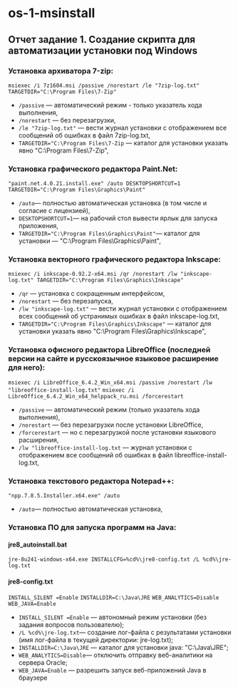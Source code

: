 # os-1-msinstall
## Отчет задание 1. Создание скрипта для автоматизации установки под Windows

### Установка архиватора 7-zip:
`msiexec /i 7z1604.msi /passive /norestart /le "7zip-log.txt" TARGETDIR="C:\Program Files\7-Zip"`

 - `/passive` — автоматический режим - только указатель хода выполнения,
 - `/norestart` — без перезагрузки,
 - `/le "7zip-log.txt"` — вести журнал установки с отображением все сообщений об ошибках в файл 7zip-log.txt,
 - `TARGETDIR="C:\Program Files\7-Zip` — каталог для установки указать явно "C:\Program Files\7-Zip",
  
### Установка графического редактора Paint.Net:
`"paint.net.4.0.21.install.exe" /auto DESKTOPSHORTCUT=1 TARGETDIR="C:\Program Files\Graphics\Paint"`

 - `/auto`— полностью автоматическая установка (в том числе и согласие с лицензией),
 - `DESKTOPSHORTCUT=1`— на рабочий стол вывести ярлык для запуска приложения,
 - `TARGETDIR="C:\Program Files\Graphics\Paint"`— каталог для установки — "C:\Program Files\Graphics\Paint",
  
### Установка векторного графического редактора Inkscape:
`msiexec /i inkscape-0.92.2-x64.msi /qr /norestart /lw "inkscape-log.txt" TARGETDIR="C:\Program Files\Graphics\Inkscape"`

 - `/qr` — установка с сокращенным интерфейсом,
 - `/norestart` — без перезапуска,
 - `/lw "inkscape-log.txt"` — вести журнал установки с отображением всех сообщений об устранимых ошибках в файл inkscape-log.txt,
 - `TARGETDIR="C:\Program Files\Graphics\Inkscape"` — каталог для установки указать явно "C:\Program Files\Graphics\Inkscape",
 
### Установка офисного редактора LibreOffice (последней версии на сайте и русскоязычное языковое расширение для него):
`msiexec /i LibreOffice_6.4.2_Win_x64.msi /passive /norestart /lw "libreoffice-install-log.txt"`
`msiexec /i LibreOffice_6.4.2_Win_x64_helppack_ru.msi /forcerestart`
  
 - `/passive` — автоматический режим (только указатель хода выполнения),
 - `/norestart` — без перезагрузки после установки LibreOffice, 
 - `/forcerestart` — но с перезагрузкой после установки языкового расширения,
 - `/lw "libreoffice-install-log.txt` — журнал установки с отображением все сообщений об ошибках в файл libreoffice-install-log.txt,
  
### Установка текстового редактора Notepad++:
`"npp.7.8.5.Installer.x64.exe" /auto`

 - `/auto`— полностью автоматическая установка,
   

### Установка ПО для запуска программ на Java:
#### jre8_autoinstall.bat
`jre-8u241-windows-x64.exe INSTALLCFG=%cd%\jre8-config.txt /L %cd%\jre-log.txt`

#### jre8-config.txt
`INSTALL_SILENT =Enable`
`INSTALLDIR=C:\Java\JRE`
`WEB_ANALYTICS=Disable`  
`WEB_JAVA=Enable`
 
 - `INSTALL_SILENT =Enable` — автономный режим установки (без задания вопросов пользователю);
 - `/L %cd%\jre-log.txt`— создание лог-файла с результатами установки (имя лог-файла в текущей директории: jre-log.txt);
 - `INSTALLDIR=C:\Java\JRE` — каталог для установки java: "C:\Java\JRE";
 - `WEB_ANALYTICS=Disable`— отключить отправку веб-аналитики на сервера Oracle;
 - `WEB_JAVA=Enable` — разрешить запуск веб-приложений Java в браузере
